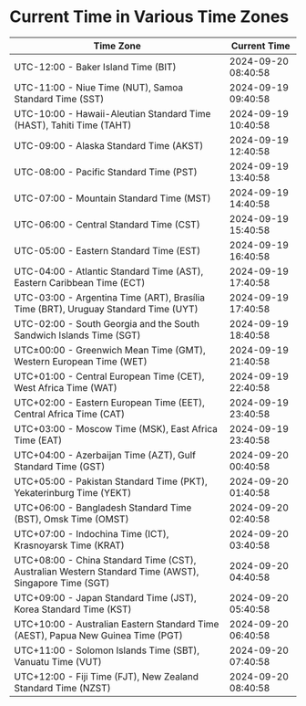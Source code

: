 # Current Time in Various Time Zones

| Time Zone | Current Time |
|-----------|--------------|
| UTC-12:00 - Baker Island Time (BIT) | 2024-09-20 08:40:58 |
| UTC-11:00 - Niue Time (NUT), Samoa Standard Time (SST) | 2024-09-19 09:40:58 |
| UTC-10:00 - Hawaii-Aleutian Standard Time (HAST), Tahiti Time (TAHT) | 2024-09-19 10:40:58 |
| UTC-09:00 - Alaska Standard Time (AKST) | 2024-09-19 12:40:58 |
| UTC-08:00 - Pacific Standard Time (PST) | 2024-09-19 13:40:58 |
| UTC-07:00 - Mountain Standard Time (MST) | 2024-09-19 14:40:58 |
| UTC-06:00 - Central Standard Time (CST) | 2024-09-19 15:40:58 |
| UTC-05:00 - Eastern Standard Time (EST) | 2024-09-19 16:40:58 |
| UTC-04:00 - Atlantic Standard Time (AST), Eastern Caribbean Time (ECT) | 2024-09-19 17:40:58 |
| UTC-03:00 - Argentina Time (ART), Brasília Time (BRT), Uruguay Standard Time (UYT) | 2024-09-19 17:40:58 |
| UTC-02:00 - South Georgia and the South Sandwich Islands Time (SGT) | 2024-09-19 18:40:58 |
| UTC±00:00 - Greenwich Mean Time (GMT), Western European Time (WET) | 2024-09-19 21:40:58 |
| UTC+01:00 - Central European Time (CET), West Africa Time (WAT) | 2024-09-19 22:40:58 |
| UTC+02:00 - Eastern European Time (EET), Central Africa Time (CAT) | 2024-09-19 23:40:58 |
| UTC+03:00 - Moscow Time (MSK), East Africa Time (EAT) | 2024-09-19 23:40:58 |
| UTC+04:00 - Azerbaijan Time (AZT), Gulf Standard Time (GST) | 2024-09-20 00:40:58 |
| UTC+05:00 - Pakistan Standard Time (PKT), Yekaterinburg Time (YEKT) | 2024-09-20 01:40:58 |
| UTC+06:00 - Bangladesh Standard Time (BST), Omsk Time (OMST) | 2024-09-20 02:40:58 |
| UTC+07:00 - Indochina Time (ICT), Krasnoyarsk Time (KRAT) | 2024-09-20 03:40:58 |
| UTC+08:00 - China Standard Time (CST), Australian Western Standard Time (AWST), Singapore Time (SGT) | 2024-09-20 04:40:58 |
| UTC+09:00 - Japan Standard Time (JST), Korea Standard Time (KST) | 2024-09-20 05:40:58 |
| UTC+10:00 - Australian Eastern Standard Time (AEST), Papua New Guinea Time (PGT) | 2024-09-20 06:40:58 |
| UTC+11:00 - Solomon Islands Time (SBT), Vanuatu Time (VUT) | 2024-09-20 07:40:58 |
| UTC+12:00 - Fiji Time (FJT), New Zealand Standard Time (NZST) | 2024-09-20 08:40:58 |
